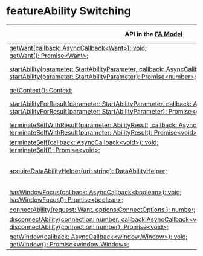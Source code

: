 # featureAbility Switching

<!--Kit: Ability Kit-->
<!--Subsystem: Ability-->
<!--Owner: @lidongrui-->
<!--Designer: @ccllee1-->
<!--Tester: @lixueqing513-->
<!--Adviser: @huipeizi-->

  | API in the [FA Model](ability-terminology.md#fa-model)| Corresponding .d.ts File in the [Stage Model](ability-terminology.md#stage-model)| Corresponding API in the Stage Model| 
| -------- | -------- | -------- |
| [getWant(callback:&nbsp;AsyncCallback&lt;Want&gt;):&nbsp;void;](../reference/apis-ability-kit/js-apis-ability-featureAbility.md#featureabilitygetwant)<br>[getWant():&nbsp;Promise&lt;Want&gt;;](../reference/apis-ability-kit/js-apis-ability-featureAbility.md#featureabilitygetwant-1) | \@ohos.app.ability.UIAbility.d.ts | [launchWant:&nbsp;Want;](../reference/apis-ability-kit/js-apis-app-ability-uiAbility.md#uiability) | 
| [startAbility(parameter:&nbsp;StartAbilityParameter,&nbsp;callback:&nbsp;AsyncCallback&lt;number&gt;):&nbsp;void;](../reference/apis-ability-kit/js-apis-ability-featureAbility.md#featureabilitystartability)<br>[startAbility(parameter:&nbsp;StartAbilityParameter):&nbsp;Promise&lt;number&gt;;](../reference/apis-ability-kit/js-apis-ability-featureAbility.md#featureabilitystartability-1) | application\UIAbilityContext.d.ts | [startAbility(want:&nbsp;Want,&nbsp;callback:&nbsp;AsyncCallback&lt;void&gt;):&nbsp;void;](../reference/apis-ability-kit/js-apis-inner-application-uiAbilityContext.md#startability)<br>[startAbility(want:&nbsp;Want,&nbsp;options:&nbsp;StartOptions,&nbsp;callback:&nbsp;AsyncCallback&lt;void&gt;):&nbsp;void;](../reference/apis-ability-kit/js-apis-inner-application-uiAbilityContext.md#startability-1)<br>[startAbility(want:&nbsp;Want,&nbsp;options?:&nbsp;StartOptions):&nbsp;Promise&lt;void&gt;;](../reference/apis-ability-kit/js-apis-inner-application-uiAbilityContext.md#startability-2) |
| [getContext():&nbsp;Context;](../reference/apis-ability-kit/js-apis-ability-featureAbility.md#featureabilitygetcontext) | \@ohos.app.ability.UIAbility.d.ts | [context:&nbsp;UIAbilityContext;](../reference/apis-ability-kit/js-apis-app-ability-uiAbility.md#uiability) |
| [startAbilityForResult(parameter:&nbsp;StartAbilityParameter,&nbsp;callback:&nbsp;AsyncCallback&lt;AbilityResult&gt;):&nbsp;void;](../reference/apis-ability-kit/js-apis-ability-featureAbility.md#featureabilitystartabilityforresult7)<br>[startAbilityForResult(parameter:&nbsp;StartAbilityParameter):&nbsp;Promise&lt;AbilityResult&gt;;](../reference/apis-ability-kit/js-apis-ability-featureAbility.md#featureabilitystartabilityforresult7-1) | application\UIAbilityContext.d.ts | [startAbilityForResult(want:&nbsp;Want,&nbsp;callback:&nbsp;AsyncCallback&lt;AbilityResult&gt;):&nbsp;void;](../reference/apis-ability-kit/js-apis-inner-application-uiAbilityContext.md#startabilityforresult)<br>[startAbilityForResult(want:&nbsp;Want,&nbsp;options:&nbsp;StartOptions,&nbsp;callback:&nbsp;AsyncCallback&lt;AbilityResult&gt;):&nbsp;void;](../reference/apis-ability-kit/js-apis-inner-application-uiAbilityContext.md#startabilityforresult-1)<br>[startAbilityForResult(want:&nbsp;Want,&nbsp;options?:&nbsp;StartOptions):&nbsp;Promise&lt;AbilityResult&gt;;](../reference/apis-ability-kit/js-apis-inner-application-uiAbilityContext.md#startabilityforresult-2) |
| [terminateSelfWithResult(parameter:&nbsp;AbilityResult,&nbsp;callback:&nbsp;AsyncCallback&lt;void&gt;):&nbsp;void;](../reference/apis-ability-kit/js-apis-ability-featureAbility.md#featureabilityterminateselfwithresult7)<br>[terminateSelfWithResult(parameter:&nbsp;AbilityResult):&nbsp;Promise&lt;void&gt;;](../reference/apis-ability-kit/js-apis-ability-featureAbility.md#featureabilityterminateselfwithresult7-1) | application\UIAbilityContext.d.ts | [terminateSelfWithResult(parameter:&nbsp;AbilityResult,&nbsp;callback:&nbsp;AsyncCallback&lt;void&gt;):&nbsp;void;](../reference/apis-ability-kit/js-apis-inner-application-uiAbilityContext.md#terminateselfwithresult)<br>[terminateSelfWithResult(parameter:&nbsp;AbilityResult):&nbsp;Promise&lt;void&gt;;](../reference/apis-ability-kit/js-apis-inner-application-uiAbilityContext.md#terminateselfwithresult-1) |
| [terminateSelf(callback:&nbsp;AsyncCallback&lt;void&gt;):&nbsp;void;](../reference/apis-ability-kit/js-apis-ability-featureAbility.md#featureabilityterminateself7)<br>[terminateSelf():&nbsp;Promise&lt;void&gt;;](../reference/apis-ability-kit/js-apis-ability-featureAbility.md#featureabilityterminateself7-1) | application\UIAbilityContext.d.ts | [terminateSelf(callback:&nbsp;AsyncCallback&lt;void&gt;):&nbsp;void;](../reference/apis-ability-kit/js-apis-inner-application-uiAbilityContext.md#terminateself)<br>[terminateSelf():&nbsp;Promise&lt;void&gt;;](../reference/apis-ability-kit/js-apis-inner-application-uiAbilityContext.md#terminateself-1) |
| [acquireDataAbilityHelper(uri:&nbsp;string):&nbsp;DataAbilityHelper;](../reference/apis-ability-kit/js-apis-ability-featureAbility.md#featureabilityacquiredataabilityhelper7) | \@ohos.data.dataShare.d.ts<br>\@ohos.data.fileAccess.d.ts | [createDataShareHelper(context:&nbsp;Context,&nbsp;uri:&nbsp;string,&nbsp;callback:&nbsp;AsyncCallback&lt;DataShareHelper&gt;):&nbsp;void;](../reference/apis-arkdata/js-apis-data-dataShare-sys.md#datasharecreatedatasharehelper)<br>[createDataShareHelper(context:&nbsp;Context,&nbsp;uri:&nbsp;string):&nbsp;Promise&lt;DataShareHelper&gt;;](../reference/apis-arkdata/js-apis-data-dataShare-sys.md#datasharecreatedatasharehelper-1)<br>[createFileAccessHelper(context:&nbsp;Context):&nbsp;FileAccessHelper;](../reference/apis-core-file-kit/js-apis-fileAccess-sys.md#fileaccesscreatefileaccesshelper-1)<br>[createFileAccessHelper(context:&nbsp;Context,&nbsp;wants:&nbsp;Array&lt;Want&gt;):&nbsp;FileAccessHelper;](../reference/apis-core-file-kit/js-apis-fileAccess-sys.md#fileaccesscreatefileaccesshelper) |
| [hasWindowFocus(callback:&nbsp;AsyncCallback&lt;boolean&gt;):&nbsp;void;](../reference/apis-ability-kit/js-apis-ability-featureAbility.md#featureabilityhaswindowfocus7)<br/>[hasWindowFocus():&nbsp;Promise&lt;boolean&gt;;](../reference/apis-ability-kit/js-apis-ability-featureAbility.md#featureabilityhaswindowfocus7-1) | \@ohos.window.d.ts | [on(eventType:&nbsp;'windowStageEvent',&nbsp;callback:&nbsp;Callback&lt;WindowStageEventType&gt;):&nbsp;void;](../reference/apis-arkui/js-apis-window.md#onwindowstageevent9)<br/>Checks whether the [active window](../reference/apis-arkui/js-apis-window.md#windowstageeventtype9) has the focus. |
| [connectAbility(request:&nbsp;Want,&nbsp;options:ConnectOptions&nbsp;):&nbsp;number;](../reference/apis-ability-kit/js-apis-ability-featureAbility.md#featureabilityconnectability7) | application\UIAbilityContext.d.ts | [connectServiceExtensionAbility(want:&nbsp;Want,&nbsp;options:&nbsp;ConnectOptions):&nbsp;number;](../reference/apis-ability-kit/js-apis-inner-application-uiAbilityContext.md#connectserviceextensionability) |
| [disconnectAbility(connection:&nbsp;number,&nbsp;callback:AsyncCallback&lt;void&gt;):&nbsp;void;](../reference/apis-ability-kit/js-apis-ability-featureAbility.md#featureabilitydisconnectability7)<br>[disconnectAbility(connection:&nbsp;number):&nbsp;Promise&lt;void&gt;;](../reference/apis-ability-kit/js-apis-ability-featureAbility.md#featureabilitydisconnectability7-1) | application\UIAbilityContext.d.ts | [disconnectAbility(connection:&nbsp;number,&nbsp;callback:AsyncCallback&lt;void&gt;):&nbsp;void;](../reference/apis-ability-kit/js-apis-inner-application-uiAbilityContext.md#disconnectserviceextensionability-1)<br>[disconnectAbility(connection:&nbsp;number):&nbsp;Promise&lt;void&gt;;](../reference/apis-ability-kit/js-apis-inner-application-uiAbilityContext.md#disconnectserviceextensionability) |
| [getWindow(callback:&nbsp;AsyncCallback&lt;window.Window&gt;):&nbsp;void;](../reference/apis-ability-kit/js-apis-ability-featureAbility.md#featureabilitygetwindow7)<br/>[getWindow():&nbsp;Promise&lt;window.Window&gt;;](../reference/apis-ability-kit/js-apis-ability-featureAbility.md#featureabilitygetwindow7-1) | \@ohos.window.d.ts | [getLastWindow(ctx:&nbsp;BaseContext,&nbsp;callback:&nbsp;AsyncCallback&lt;Window&gt;):&nbsp;void;](../reference/apis-arkui/js-apis-window.md#windowgetlastwindow9)<br/>[getLastWindow(ctx:&nbsp;BaseContext):&nbsp;Promise&lt;Window&gt;;](../reference/apis-arkui/js-apis-window.md#windowgetlastwindow9-1) |
